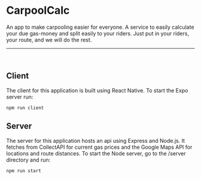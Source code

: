 # CarpoolCalc

An app to make carpooling easier for everyone. A service to easily calculate your due gas-money and split easily to your riders. Just put in your riders, your route, and we will do the rest.

<hr>
<br>

## Client

The client for this application is built using React Native. To start the Expo server run:

```
npm run client
```

## Server

The server for this application hosts an api using Express and Node.js. It fetches from CollectAPI for current gas prices and the Google Maps API for locations and route distances. To start the Node server, go to the /server directory and run:

```
npm run start
```

